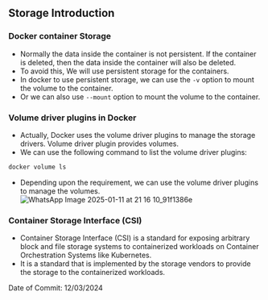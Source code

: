 ## Storage Introduction

### Docker container Storage

- Normally the data inside the container is not persistent. If the container is deleted, then the data inside the container will also be deleted.
- To avoid this, We will use persistent storage for the containers.
- In docker to use persistent storage, we can use the `-v` option to mount the volume to the container.
- Or we can also use `--mount` option to mount the volume to the container.

### Volume driver plugins in Docker

- Actually, Docker uses the volume driver plugins to manage the storage drivers. Volume driver plugin provides volumes.
- We can use the following command to list the volume driver plugins:

```bash
docker volume ls
```
- Depending upon the requirement, we can use the volume driver plugins to manage the volumes.
![WhatsApp Image 2025-01-11 at 21 16 10_91f1386e](https://github.com/user-attachments/assets/ee15c4c1-0c29-46d5-80db-fdd69a5915cd)

### Container Storage Interface (CSI)

- Container Storage Interface (CSI) is a standard for exposing arbitrary block and file storage systems to containerized workloads on Container Orchestration Systems like Kubernetes.
- It is a standard that is implemented by the storage vendors to provide the storage to the containerized workloads.

Date of Commit: 12/03/2024
